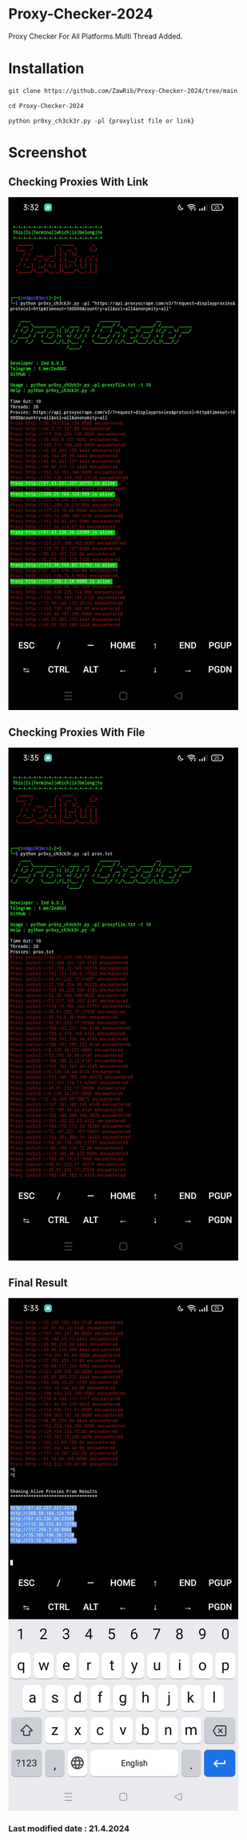 # Proxy-Checker-2024
Proxy Checker For All Platforms.Multi Thread Added.
# Installation

```
git clone https://github.com/ZawRib/Proxy-Checker-2024/tree/main
```
```
cd Proxy-Checker-2024
```
```
python pr0xy_ch3ck3r.py -pl {proxylist file or link}
```

# Screenshot

## Checking Proxies With Link
![Checking Proxies With Link](Screenshot_1.jpg)

## Checking Proxies With File
![Checking Proxies With File](Screenshot_2.jpg)

## Final Result
![Final Result](Screenshot_3.jpg)


### Last modified date : 21.4.2024
